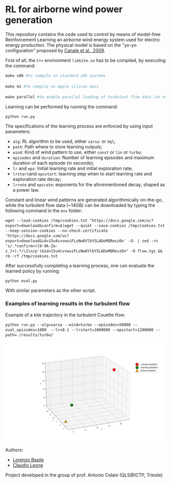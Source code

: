 # RL for airborne wind power generation

This repository contains the code used to control by means of model-free Reinforcement Learning an airborne wind energy system used for electric energy production. The physical model is based on the "yo-yo configuration" proposed by [Canale et al., 2009](https://ieeexplore.ieee.org/abstract/document/5152910).

First of all, the `C++` environment `libkite.so` has to be compiled, by executing the command:

```makefile
make x86 #to compile on standard x86 systems

make m1 #to compile on Apple silicon macs

make parallel #to enable parallel loading of turbulent flow data (on x86 only)
```

Learning can be performed by running the command:

```
python run.py
```

The specifications of the learning process are enforced by using input parameters:

- `alg`: RL algorithm to be used, either `sarsa `or `dql`;
- `path`: Path where to store learning outputs;
- `wind`: Kind of wind pattern to use, either `const` or `lin` or `turbo`;
- `episodes` and `duration`: Number of learning episodes and maximum duration of each episode (in seconds);
- `lr` and `eps`: Initial learning rate and initial exploration rate;
- `lrstart`and `epsstart`: learning step when to start learning rate and exploration rate decay;
- `lrrate` and `epsrate`: exponents for the aforementioned decay, shaped as a power law.

Constant and linear wind patterns are generated algorithmically on-the-go, while the turbulent flow data (~14GB) can be downloaded by typing the following command in the `env` folder:

```
wget --load-cookies /tmp/cookies.txt "https://docs.google.com/uc?export=download&confirm=$(wget --quiet --save-cookies /tmp/cookies.txt --keep-session-cookies --no-check-certificate 'https://docs.google.com/uc?export=download&id=15u4cvvwuiFLsNw6VlbYSLADoMQReszOn' -O- | sed -rn 's/.*confirm=([0-9A-Za-z_]+).*/\1\n/p')&id=15u4cvvwuiFLsNw6VlbYSLADoMQReszOn" -O flow.tgz && rm -rf /tmp/cookies.txt
```

After successfully completing a learning process, one can evaluate the learned policy by running:

```
python eval.py
```

With similar parameters as the other script.

### Examples of learning results in the turbulent flow

Example of a kite trajectory in the turbulent Couette flow:

```
python run.py --alg=sarsa --wind=turbo --episodes=50000 --eval_episodes=1000  --lr=0.1 --lrstart=1000000 --epsstart=1200000 --path=./results/turbo/
```

![](./results/turbo/animation.gif)



Authors:

- [Lorenzo Basile](https://github.com/lorenzobasile)
- [Claudio Leone](https://github.com/LionClaude)

Project developed in the group of prof. Antonio Celani (QLS@ICTP, Trieste)
